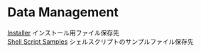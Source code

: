 # Data Management
[Installer](Installer) インストール用ファイル保存先  
[Shell Script Samples](ShellScriptSamples) シェルスクリプトのサンプルファイル保存先  

